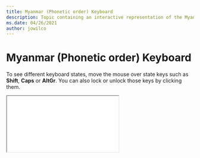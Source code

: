 ```yaml
--- 
title: Myanmar (Phonetic order) Keyboard 
description: Topic containing an interactive representation of the Myanmar (Phonetic order) Keyboard 
ms.date: 04/26/2021 
author: jowilco 
--- 
```

 
# Myanmar (Phonetic order) Keyboard 
 
To see different keyboard states, move the mouse over state keys such as **Shift**, **Caps** or **AltGr**. You can also lock or unlock those keys by clicking them. 
 
<iframe src="kbdmyan_1.html"></iframe> 
